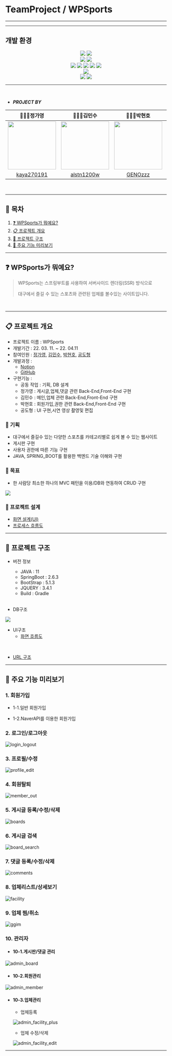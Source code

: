 # TeamProject / WPSports

---

---

## 개발 환경

<div align="center">
<img src="https://img.shields.io/badge/JAVA-007396?style=for-the-badge&logo=java&logoColor=white">
<img src="https://img.shields.io/badge/SpringBoot-6DB33F?style=for-the-badge&logo=SpringBoot&logoColor=white">
<br>
<img src="https://img.shields.io/badge/thymeleaf-005F0F?style=for-the-badge&logo=thymeleaf&logoColor=white">
<img src="https://img.shields.io/badge/SpringScurity-6DB33F?style=for-the-badge&logo=SpringSecurity&logoColor=white">
<br>
<img src="https://img.shields.io/badge/javascript-F7DF1E?style=for-the-badge&logo=javascript&logoColor=white">
<img src="https://img.shields.io/badge/html-E34F26?style=for-the-badge&logo=html5&logoColor=white">
<img src="https://img.shields.io/badge/css-1572B6?style=for-the-badge&logo=css3&logoColor=white">
<img src="https://img.shields.io/badge/bootstrap-7952B3?style=for-the-badge&logo=bootstrap&logoColor=white">
<img src="https://img.shields.io/badge/jQuery-0769AD?style=for-the-badge&logo=jQuery&logoColor=white">
<br>
<img src="https://img.shields.io/badge/mariaDB-003545?style=for-the-badge&logo=mariaDB&logoColor=white">
<br>
<img src="https://img.shields.io/badge/git-F05032?style=for-the-badge&logo=git&logoColor=white">
<img src="https://img.shields.io/badge/github-181717?style=for-the-badge&logo=github&logoColor=white">
</div>

---



<br>

- ***PROJECT BY***

| 👩🏻‍💻정가영                                                                   | 👨🏻‍💻김민수                                                                   | 👨🏻‍💻박현호                                                                   | 👨🏻‍💻공도형                                                                     |
|------------------------------------------------------------------------------|------------------------------------------------------------------------------|------------------------------------------------------------------------------|------------------------------------------------------------------------------|
| <img src="https://avatars.githubusercontent.com/u/92011603?v=4" width="150"> | <img src="https://avatars.githubusercontent.com/u/49222979?v=4" width="150"> | <img src="https://avatars.githubusercontent.com/u/92358313?v=4" width="150"> | <img src="https://avatars.githubusercontent.com/u/92700721?v=4" width="150"> |
| <center><a href="https://github.com/Kaya270191">kaya270191</a></center>      | <center><a href="https://github.com/alstn1200w">alstn1200w</a></center>      | <center><a href="https://github.com/GENOzzz">GENOzzz</a></center>            | <center><a href="https://github.com/merlindoraji">merlindoraji</a></center>  |

<br>

---
## 📄 목차
1. [❓ WPSports가 뭐예요?  ](#-wpsports가-뭐예요)
2. [📋 프로젝트 개요](#-프로젝트-개요)
3. [📁 프로젝트 구조](#-프로젝트-구조)
4. [👀 주요 기능 미리보기](#-주요-기능-미리보기)

---
## ❓ WPSports가 뭐예요?

> WPSports는 스프링부트를 사용하여 서버사이드 렌더링(SSR) 방식으로
>
> 대구에서 즐길 수 있는 스포츠와 관련된 업체를 볼수있는 사이트입니다.

<br>

---

## 📋 프로젝트 개요

- 프로젝트 이름 : WPSports
- 개발기간 : 22. 03. 11. ~ 22. 04.11
- 참여인원 : <a href="https://github.com/Kaya270191">정가영</a>, <a href="https://github.com/alstn1200w">김민수</a>, <a href="https://github.com/GENOzzz">박현호</a>, <a href="https://github.com/merlindoraji">공도형</a>
- 개발과정 :
  - [Notion](https://festive-sheep-7f6.notion.site/9709ba44fe8947cba7d425630fa2e6fe?v=ffc4534f735f4993bc199c96200bd2db)
  - [GitHub](https://github.com/Kaya270191/TeamProject.git)
- 구현기능 :
    - 공동 작업 : 기획, DB 설계
    - 정가영 : 게시글,업체,댓글 관련 Back-End,Front-End 구현
    - 김민수 : 메인,업체 관련 Back-End,Front-End 구현
    - 박현호 : 회원가입,권한 관련 Back-End,Front-End 구현
    - 공도형 : UI 구현,시연 영상 촬영및 편집

### 📝 기획

- 대구에서 즐길수 있는 다양한 스포츠를 카테고리별로 쉽게 볼 수 있는 웹사이트
- 게시판 구현
- 사용자 권한에 따른 기능 구현
- JAVA, SPRING_BOOT를 활용한 백엔드 기술 이해와 구현

### 🎯 목표
- 한 사람당 최소한 하나의 MVC 패턴을 이용/DB와 연동하여 CRUD 구현

<img src="https://mblogthumb-phinf.pstatic.net/MjAxNzAzMjVfMjUw/MDAxNDkwNDM4NzI4MTIy.4ZtITJJKJW_Nj1gKST0BhKMAzqmMaYIj9PobYJMFD4Ig.xTHT-0qyRKXsA4nZ2xKPNeCxeU2-tLIc-4oyrWq5WBgg.PNG.jhc9639/mvc_role_diagram.png?type=w800">

### 🔨 프로젝트 설계

- <a href="https://festive-sheep-7f6.notion.site/UI-ce7ff471bb8747f7a4c4c12c105224f2">화면 설계(UI)</a>
- <a href="https://festive-sheep-7f6.notion.site/0df5760c60fd4b21872032b17b8bbc51">프로세스 흐름도</a>

---

## 📁 프로젝트 구조

- 버전 정보
  - JAVA : 11
  - SpringBoot : 2.6.3
  - BootStrap : 5.1.3
  - JQUERY : 3.4.1
  - Build : Gradle
  
  <br>

- DB구조
<img src="https://s3.us-west-2.amazonaws.com/secure.notion-static.com/85ee3693-856d-4199-a3ae-b6b2a1440ac2/Untitled.png?X-Amz-Algorithm=AWS4-HMAC-SHA256&X-Amz-Content-Sha256=UNSIGNED-PAYLOAD&X-Amz-Credential=AKIAT73L2G45EIPT3X45%2F20220411%2Fus-west-2%2Fs3%2Faws4_request&X-Amz-Date=20220411T105945Z&X-Amz-Expires=86400&X-Amz-Signature=07310aead1cf78365f3c62a14e0c34720eafa670be20294e90218200edd1cf19&X-Amz-SignedHeaders=host&response-content-disposition=filename%20%3D%22Untitled.png%22&x-id=GetObject">
  
<br>

- UI구조
  - <a href="https://festive-sheep-7f6.notion.site/UI-6af423b84ea64bb79e214a0cfd7b7e28">화면 흐름도</a>

<br>
  
- <a href="https://festive-sheep-7f6.notion.site/URL-76fa305400d6475e8edc1a3f37951e4b">URL 구조</a>
---

## 👀 주요 기능 미리보기

### 1. 회원가입
  - 1-1.일반 회원가입
  
  - 1-2.NaverAPI를 이용한 회원가입

### 2. 로그인/로그아웃

![login_logout](https://user-images.githubusercontent.com/92358313/162903829-ebe7a57e-f340-4ff0-93bd-8a32377fe658.gif)

### 3. 프로필/수정

![profile_edit](https://user-images.githubusercontent.com/92358313/162928388-3371b491-838f-4ce7-8ec1-4dc182487e8d.gif)

### 4. 회원탈퇴

![member_out](https://user-images.githubusercontent.com/92358313/162938138-55cd3078-e5b4-46a6-9d9c-e78bc4ad0cea.gif)

### 5. 게시글 등록/수정/삭제

![boards](https://user-images.githubusercontent.com/92358313/162904847-f637be91-f213-4a3e-bb83-06259ff4c26e.gif)

### 6. 게시글 검색

![board_search](https://user-images.githubusercontent.com/92358313/162906520-d143d1ef-6aba-43a9-8be4-568bb4b8a70d.gif)

### 7. 댓글 등록/수정/삭제

![comments](https://user-images.githubusercontent.com/92358313/162905948-3916b3ae-6f5b-416f-b157-f8dbc73c1e00.gif)

### 8. 업체리스트/상세보기

![facility](https://user-images.githubusercontent.com/92358313/162907301-e06308cd-ec4b-4356-bc45-fe4c279f16fd.gif)

### 9. 업체 찜/취소

![ggim](https://user-images.githubusercontent.com/92358313/162908033-209c10b6-db9c-4982-ac73-48fda61bd20b.gif)

### 10. 관리자
  - #### 10-1.게시판/댓글 관리
  
  ![admin_board](https://user-images.githubusercontent.com/92358313/162929189-f4f92ef7-ffe9-41e2-90ff-5a664fac95a4.gif)
  
  - #### 10-2.회원관리
  
  ![admin_member](https://user-images.githubusercontent.com/92358313/162931406-3ff9a411-0d03-45ba-a4fb-4eca6f94d4c0.gif)
  
  - #### 10-3.업체관리
  
    - 업체등록
    
    ![admin_facility_plus](https://user-images.githubusercontent.com/92358313/162935605-1955bec7-01a9-47ef-a6e0-8c64887feb96.gif)
    
    - 업체 수정/삭제
    
    ![admin_facility_edit](https://user-images.githubusercontent.com/92358313/162937423-0a28606d-2631-434c-9508-da0ecdfc59a5.gif)
    
  
---


